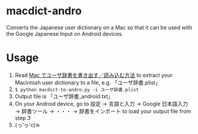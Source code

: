 # macdict-andro
Converts the Japanese user dictionary on a Mac so that it can be used with the Google Japanese Input on Android devices.

# Usage
1. Read [Mac でユーザ辞書を書き出す／読み込む方法](https://support.apple.com/ja-jp/HT204006) to extract your Macintosh user dictionary to a file, e.g. 「ユーザ辞書.plist」
2. `$ python macdict-to-andro.py -i ユーザ辞書.plist`
3. Output file is 「ユーザ辞書\_android.txt」
4. On your Android device, go to 設定 → 言語と入力 → Google 日本語入力 → 辞書ツール → ・・・ → 辞書をインポート to load your output file from step 3
5. (っ'ヮ'c)☕️
